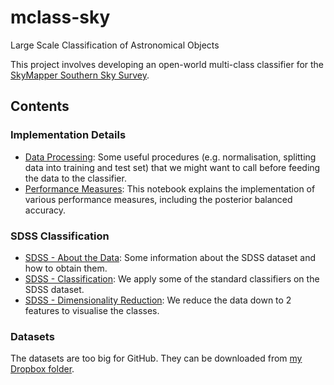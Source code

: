 # mclass-sky

Large Scale Classification of Astronomical Objects

This project involves developing an open-world multi-class classifier
for the [SkyMapper Southern Sky Survey](http://rsaa.anu.edu.au/research/projects/skymapper-southern-sky-survey).

## Contents


### Implementation Details
* <a href="http://nbviewer.ipython.org/github/alasdairtran/mclass-sky/blob/master/data_processing.ipynb" target="_blank">Data Processing</a>: Some useful procedures (e.g. normalisation, splitting data into training and test set) that we might want to call before feeding the data to the classifier.
* <a href="http://nbviewer.ipython.org/github/alasdairtran/mclass-sky/blob/master/performance_measures.ipynb" target="_blank">Performance Measures</a>: This notebook explains the implementation of various performance measures, including the posterior balanced accuracy.

### SDSS Classification
* <a href="http://nbviewer.ipython.org/github/alasdairtran/mclass-sky/blob/master/sdss_about_the_data.ipynb" target="_blank">SDSS - About the Data</a>: Some information about the SDSS dataset and how to obtain them.
* <a href="http://nbviewer.ipython.org/github/alasdairtran/mclass-sky/blob/master/sdss_classification.ipynb" target="_blank">SDSS - Classification</a>: We apply some of the standard classifiers on the SDSS dataset.
* <a href="http://nbviewer.ipython.org/github/alasdairtran/mclass-sky/blob/master/sdss_dim_reduction.ipynb" target="_blank">SDSS - Dimensionality Reduction</a>: We reduce the
data down to 2 features to visualise the classes.

### Datasets
The datasets are too big for GitHub. They can be downloaded from
[my Dropbox folder](https://www.dropbox.com/sh/yrhifi5s1qikfh8/AAAZg6BouEalG1yjbUJK4gvea?dl=0).